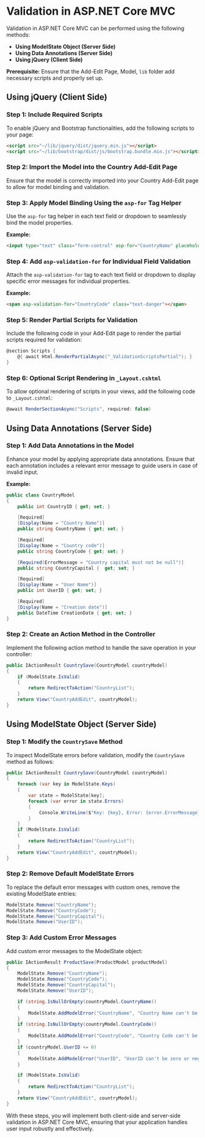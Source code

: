 
# Validation in ASP.NET Core MVC

Validation in ASP.NET Core MVC can be performed using the following methods:

- **Using ModelState Object (Server Side)**
- **Using Data Annotations (Server Side)**
- **Using jQuery (Client Side)**

**Prerequisite:** Ensure that the Add-Edit Page, Model, `lib` folder add necessary scripts and properly set up.

## Using jQuery (Client Side)

### Step 1: Include Required Scripts

To enable jQuery and Bootstrap functionalities, add the following scripts to your page:

```html
<script src="~/lib/jquery/dist/jquery.min.js"></script>
<script src="~/lib/bootstrap/dist/js/bootstrap.bundle.min.js"></script>
```

### Step 2: Import the Model into the Country Add-Edit Page

Ensure that the model is correctly imported into your Country Add-Edit page to allow for model binding and validation.

### Step 3: Apply Model Binding Using the `asp-for` Tag Helper

Use the `asp-for` tag helper in each text field or dropdown to seamlessly bind the model properties.

**Example:**

```html
<input type="text" class="form-control" asp-for="CountryName" placeholder="Enter Country Name"/>
```

### Step 4: Add `asp-validation-for` for Individual Field Validation

Attach the `asp-validation-for` tag to each text field or dropdown to display specific error messages for individual properties.

**Example:**

```html
<span asp-validation-for="CountryCode" class="text-danger"></span>
```

### Step 5: Render Partial Scripts for Validation

Include the following code in your Add-Edit page to render the partial scripts required for validation:

```csharp
@section Scripts {
    @{ await Html.RenderPartialAsync("_ValidationScriptsPartial"); }
}
```

### Step 6: Optional Script Rendering in `_Layout.cshtml`

To allow optional rendering of scripts in your views, add the following code to `_Layout.cshtml`:

```csharp
@await RenderSectionAsync("Scripts", required: false)
```

## Using Data Annotations (Server Side)

### Step 1: Add Data Annotations in the Model

Enhance your model by applying appropriate data annotations. Ensure that each annotation includes a relevant error message to guide users in case of invalid input.

**Example:**

```csharp
public class CountryModel
{
    public int CountryID { get; set; }

    [Required]
    [Display(Name = "Country Name")]
    public string CountryName { get; set; }

    [Required]
    [Display(Name = "Country code")]
    public string CountryCode { get; set; }

    [Required(ErrorMessage = "Country capital must not be null")]
    public string CountryCapital {  get; set; }

    [Required]
    [Display(Name = "User Name")]
    public int UserID { get; set; }

    [Required]
    [Display(Name = "Creation date")]
    public DateTime CreationDate { get; set; }
}
```

### Step 2: Create an Action Method in the Controller

Implement the following action method to handle the save operation in your controller:

```csharp
public IActionResult CountrySave(CountryModel countryModel)  
{  
    if (ModelState.IsValid)  
    {  
        return RedirectToAction("CountryList");  
    }  
    return View("CountryAddEdit", countryModel);  
}
```

## Using ModelState Object (Server Side)

### Step 1: Modify the `CountrySave` Method

To inspect ModelState errors before validation, modify the `CountrySave` method as follows:

```csharp
public IActionResult CountrySave(CountryModel countryModel)  
{
    foreach (var key in ModelState.Keys)  
    {  
        var state = ModelState[key];  
        foreach (var error in state.Errors)  
        {
            Console.WriteLine($"Key: {key}, Error: {error.ErrorMessage}");  
        }
    }  
    if (ModelState.IsValid)  
    {  
        return RedirectToAction("CountryList");  
    }  
    return View("CountryAddEdit", countryModel);  
}
```
### Step 2: Remove Default ModelState Errors

To replace the default error messages with custom ones, remove the existing ModelState entries:

```csharp
ModelState.Remove("CountryName");  
ModelState.Remove("CountryCode");  
ModelState.Remove("CountryCapital");  
ModelState.Remove("UserID");
```

### Step 3: Add Custom Error Messages

Add custom error messages to the ModelState object:

```csharp
public IActionResult ProductSave(ProductModel productModel)  
{  
    ModelState.Remove("CountryName");  
    ModelState.Remove("CountryCode");  
    ModelState.Remove("CountryCapital");  
    ModelState.Remove("UserID");  

    if (string.IsNullOrEmpty(countryModel.CountryName))  
    {
        ModelState.AddModelError("CountryName", "Country Name can't be null or empty.");  
    }  
    if (string.IsNullOrEmpty(countryModel.CountryCode))  
    {
        ModelState.AddModelError("CountryCode", "Country Code can't be null or empty.");  
    }  
    if (countryModel.UserID <= 0)  
    {
        ModelState.AddModelError("UserID", "UserID can't be zero or negative.");  
    }  

    if (ModelState.IsValid)  
    {
        return RedirectToAction("CountryList");  
    }   
    return View("CountryAddEdit", countryModel);  
}
```

With these steps, you will implement both client-side and server-side validation in ASP.NET Core MVC, ensuring that your application handles user input robustly and effectively.
